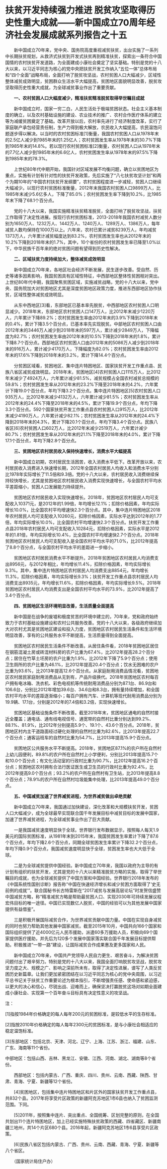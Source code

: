 # 扶贫开发持续强力推进 脱贫攻坚取得历史性重大成就——新中国成立70周年经济社会发展成就系列报告之十五

　　新中国成立70年来，党中央、国务院高度重视减贫扶贫，出台实施了一系列中长期扶贫规划，从救济式扶贫到开发式扶贫再到精准扶贫，探索出一条符合中国国情的农村扶贫开发道路，为全面建成小康社会奠定了坚实基础。特别是党的十八大以来，以习近平同志为核心的党中央把扶贫开发工作纳入“五位一体”总体布局和“四个全面”战略布局，全面打响了脱贫攻坚战，农村贫困人口大幅减少，区域性整体减贫成效明显，贫困群众生活水平大幅提高，贫困地区面貌明显改善，脱贫攻坚取得历史性重大成就，为全球减贫事业作出了重要贡献。

　　**一、农村贫困人口大幅度减少，精准扶贫精准脱贫取得举世瞩目成就**

　　新中国成立时，国家一穷二白，人民生活处于极端贫困状态。社会主义基本制度的确立，以及农村基础设施的建设、农业技术的推广、农村合作医疗体系的建立等为减缓贫困奠定了基础。改革开放以后，农村率先进行了经济制度改革，实行了家庭联产承包经营责任制，生产力得到极大解放，农民收入大幅提高，农民温饱问题逐步得以解决。以当时的农村贫困标准\[1\]衡量，我国农村贫困人口从1978年末的2.5亿人减少到1985年末的1.25亿人；农村贫困发生率从1978年末的30.7%下降到1985年末的14.8%。若以现行农村贫困标准\[2\]衡量，农村贫困人口从1978年末的7.7亿人减少到1985年末的6.6亿人，农村贫困发生率从1978年末的97.5%下降到1985年末的78.3%。

　　上世纪80年代中期开始，我国针对区域发展不均衡问题，确立以贫困地区为重点，实施有计划有针对性的扶贫开发政策，先后实施了“八七扶贫攻坚计划”和两个为期10年的“中国农村扶贫开发纲要”，农村贫困程度进一步减轻，贫困人口继续大幅减少。以现行农村贫困标准衡量，2012年末我国农村贫困人口9899万人，比1985年末减少5.6亿多人，下降了85.0%；农村贫困发生率下降到10.2%，比1985年末下降了68.1个百分点。

　　党的十八大以来，我国实施精准扶贫精准脱贫，全面打响了脱贫攻坚战，扶贫工作取得了决定性进展。按现行农村贫困标准，2013-2018年我国农村减贫人数分别为1650万人、1232万人、1442万人、1240万人、1289万人、1386万人，每年减贫人数均保持在1000万以上。六年来，农村已累计减贫8239万人，年均减贫1373万人，六年累计减贫幅度达到83.2%，农村贫困发生率也从2012年末的10.2%下降到2018年末的1.7%，其中，10个省份的农村贫困发生率已降至1.0%以下，中华民族千百年来的绝对贫困问题有望得到历史性解决。

　　**二、区域扶贫力度持续加大，整体减贫成效明显**

　　新中国成立70年来，各地区社会经济不断发展，民生逐步改善。受自然、历史等诸多因素影响，我国贫困具有区域性特征，中西部地区整体性贫困相对突出。上世纪80年代中期，我国聚焦贫困区域，实施减贫战略，党的十八大以来，党中央、国务院加大对贫困地区尤其是深度贫困地区政策力度，推进东西部地区协作扶贫，区域性整体减贫成效明显。

　　从东中西地区\[3\]看，东部地区已基本率先脱贫，中西部地区农村贫困人口明显减少。2018年末，东部地区农村贫困人口147万人，比2012年末减少1220万人，六年累计下降89.2%；农村贫困发生率由2012年末的3.9%下降到2018年末的0.4%，累计下降3.5个百分点，已基本率先实现脱贫。中部地区农村贫困人口由2012年末的3446万人减少到2018年末的597万人，累计减少2849万人，下降幅度为82.7%；农村贫困发生率由2012年末的10.5%下降到2018年末的1.8%，累计下降8.7个百分点。西部地区农村贫困人口由2012年末的5086万人减少到2018年末的916万人，累计减少4170万人，下降幅度为82.0%；农村贫困发生率由2012年末的17.6%下降到2018年末的3.2%，累计下降14.4个百分点。

　　分贫困区域看，贫困地区、集中连片特困地区、国家扶贫开发工作重点县、民族八省区减贫成效明显。2018年末，贫困地区\[4\]农村贫困人口1115万人，比2012年末减少了4924万人，六年累计减少81.5%，减贫规模占全国农村减贫总规模的59.8%；农村贫困发生率从2012年末的23.2%下降至2018年末的4.2%，六年累计下降19.0个百分点，年均下降3.2个百分点。集中连片特困地区\[5\]农村贫困人口935万人，比2012年末减少4132万人，六年累计减少81.5%；农村贫困发生率从2012年末的24.4%下降至2018年末的4.5%，累计下降19.9个百分点，年均下降3.3个百分点。592个国家扶贫开发工作重点县农村贫困人口915万人，比2012年末减少4190万人，六年累计减少82.1%；农村贫困发生率从2012年末的24.4%下降到2018年末的4.3%，累计下降20.1个百分点，年均下降3.4个百分点。民族八省区\[6\]农村贫困人口602万人，比2012年末减少2519万人，六年累计减少80.7%；农村贫困发生率从2012年末的21.1%下降至2018年末的4.0%，累计下降17.1个百分点，年均下降2.8个百分点。

　　**三、贫困地区农村居民收入保持快速增长，消费水平大幅提高**

　　新中国成立初期，农村居民生活困苦，收入消费水平低下。改革开放以来，农村居民收入消费进入快速增长期，2012年全国农村居民人均收入和消费水平分别比1978年实际增长了11.5倍和9.3倍。党的十八大以来，农村居民收入消费继续保持较快增长，尤其是贫困地区农村居民收入消费实现快速增长，与全国农村平均水平差距缩小，贫困人口发展能力持续提升。

　　贫困地区农村居民收入实现快速增长。2018年，贫困地区农村居民人均可支配收入10371元，是2012年的1.99倍，年均增长12.1%；扣除价格因素，年均实际增长10.0%，比全国农村平均增速快2.3个百分点。其中，集中连片特困地区2018年农村居民人均可支配收入10260元，扣除价格因素，实际水平达到2012年的1.77倍，年均实际增长10.0%，比全国农村平均增速快2.3个百分点。扶贫开发工作重点县2018年农村居民人均可支配收入10284元，扣除价格因素，实际水平是2012年的1.81倍，年均实际增长10.4%，比全国农村平均增速快2.7个百分点。2018年贫困地区农村居民人均可支配收入是全国农村平均水平的71.0%，比2012年提高了8.8个百分点，与全国农村平均水平的差距进一步缩小。

　　贫困地区农村居民消费水平不断提升。2018年贫困地区农村居民人均消费支出8956元，与2012年相比，年均增长11.4%，扣除价格因素，年均实际增长9.3%。其中，集中连片特困地区农村居民人均消费支出8854元，年均增长11.3%，扣除价格因素，年均实际增长9.3%；扶贫开发工作重点县农村居民人均消费支出8935元，年均增长11.6%，扣除价格因素，年均实际增长9.5%。2018年贫困地区农村居民人均消费支出是全国农村平均水平的73.9%，比2012年提高了3.4个百分点。

　　**四、贫困地区生活环境明显改善，生活质量全面提高**

　　新中国是在战争的废墟和极度贫苦的环境中建立的，70年来，党和政府始终致力于农村基础设施建设和农村公共服务改善。党的十八大以来，各级政府继续加大对农村尤其是贫困地区建设和投入力度，贫困地区农村居民生活条件和生活环境明显改善，享有的公共服务水平不断提高，生活质量得到全面提高。

　　贫困地区农村居民生活条件不断改善。从居住条件看，2018年贫困地区居住在钢筋混凝土房或砖混材料房的农户比重为67.4%，比2012年提高28.2个百分点；居住在竹草土坯房的农户比重为1.9%，比2012年下降了5.9个百分点；使用卫生厕所的农户比重为46.1%，比2012年提高20.4个百分点；饮水无困难的农户比重为93.6%，比2013年提高12.6个百分点。从家庭耐用消费品情况看，贫困地区农村居民家庭耐用消费品从无到有，产品升级换代。2018年贫困地区农村每百户拥有电冰箱、洗衣机、彩色电视机等传统耐用消费品分别为87.1台、86.9台和106.6台，分别比2012年增加39.6台、34.6台和8.3台，拥有量持续增加，和全国农村平均水平的差距逐渐缩小；每百户拥有汽车、计算机等现代耐用消费品分别为19.9辆、17.1台，分别是2012年的7.4倍和3.2倍，实现快速增长。

　　贫困地区基础设施条件不断改善。截至2018年末，贫困地区通电的自然村接近全覆盖；通电话、通有线电视信号、通宽带的自然村比重分别达到99.2%、88.1%、81.9%，比2012年分别提高5.9个、19.1个、43.6个百分点。2018年，贫困地区村内主干道路面经过硬化处理的自然村比重为82.6%，比2013年提高22.7个百分点；通客运班车的自然村比重为54.7%，比2013年提高15.9个百分点。

　　贫困地区公共服务水平不断提高。2018年，贫困地区87.1%的农户所在自然村上幼儿园便利，89.8%的农户所在自然村上小学便利，分别比2013年提高15.7个和10.0个百分点；有文化活动室的行政村比重为90.7%，比2012年提高16.2个百分点；贫困地区农村拥有合法行医证医生或卫生员的行政村比重为92.4%，比2012年提高9.0个百分点；93.2%的农户所在自然村有卫生站，比2013年提高8.8个百分点；78.9%的农户所在自然村垃圾能集中处理，比2013年提高49.0个百分点。

　　**五、中国减贫加速了世界减贫进程，为世界减贫做出卓绝贡献**

　　新中国成立70年来，我国通过加快建设，深化改革和大规模扶贫开发，贫困人口大幅减少，成为全球最早实现联合国千年发展目标中减贫目标的发展中国家，加速了世界减贫进程，为全球减贫事业作出了巨大贡献。

　　一是我国减贫速度明显快于全球。世界银行发布数据显示，按照每人每天1.9美元的国际贫困标准，从1981年末到2015年末，我国贫困发生率累计下降了87.6个百分点，年均下降2.6个百分点，同期全球贫困发生率累计下降32.2个百分点，年均下降0.9个百分点，我国减贫速度明显快于全球，贫困发生率也大大低于全球。

　　二是为全球减贫提供中国经验。新中国成立70年来，我国以政府为主导的有计划有组织的扶贫开发，尤其是党的十八大以来精准脱贫方略的实施，取得了举世瞩目的成就，也为全球减贫提供了中国方案和中国经验。世界银行2018年发布的《中国系统性国别诊断》报告称“中国在快速经济增长和减少贫困方面取得了‘史无前例的成就’”。联合国秘书长古特雷斯在“2017减贫与发展高层论坛”时发贺信盛赞中国减贫方略，称“精准减贫方略是帮助最贫困人口、实现2030年可持续发展议程宏伟目标的唯一途径。中国已实现数亿人脱贫，中国的经验可以为其他发展中国家提供有益借鉴”。

　　三是积极开展国际减贫合作，为世界减贫贡献中国力量。中国在实现自身减贫的同时也努力帮助其他发展中国家减贫。截至2015年10月，中国共向166个国家和国际组织提供了近4000亿元人民币援助，派遣60多万援助人员，积极向69个国家提供医疗援助，并先后为120多个发展中国家落实联合国千年发展目标提供帮助。积极推进“一带一路”建设，让国际减贫合作成果惠及更多国家和人民。

　　新中国成立70年来，中国共产党领导人民自力更生、艰苦奋斗，为解决贫困问题付出了艰辛努力。特别是党的十八大以来，我国全面打响脱贫攻坚战，脱贫攻坚力度之大、规模之广、影响之深前所未有，取得了决定性进展，谱写了人类反贫困历史新篇章。让我们更加紧密团结在以习近平同志为核心的党中央周围，以习近平总书记关于扶贫工作重要论述为根本指引，不断增强责任感、使命感和紧迫感，以更大的决心和信心，尽锐出战、迎难而上，确保坚决打赢脱贫这场对如期全面建成小康社会、实现第一个百年奋斗目标具有决定性意义的攻坚战。

注：

\[1\]指按1984年价格确定的每人每年200元的贫困标准，是较低水平的生存标准。

\[2\]指按2010年价格确定的每人每年2300元的贫困标准，是与小康社会相适应的稳定温饱标准。

\[3\]东部地区：包括北京、天津、河北、辽宁、上海、江苏、浙江、福建、山东、广东、海南等11个省份。

中部地区：包括山西、吉林、黑龙江、安徽、江西、河南、湖北、湖南等8个省份。

　　西部地区：包括内蒙古、广西、重庆、四川、贵州、云南、西藏、陕西、甘肃、青海、宁夏、新疆等12个省份。

　　\[4\]贫困地区，包括集中连片特困地区和片区外的国家扶贫开发工作重点县，共832个县。2017年将享受片区政策的新疆阿克苏地区1市6县也纳入了贫困监测范围。下同。

　　\[5\]2011年，按照集中连片、突出重点、全国统筹、区划完整的原则，在全国共划出11个连片特困地区，加上已经实施特殊扶贫政策的西藏、四省藏区、新疆南疆三地州，共14个片区680个县。2016年起，新疆阿克苏地区1市6县享受片区政策。

　　\[6\]民族八省区包括内蒙古、广西、贵州、云南、西藏、青海、宁夏、新疆等八个省区。

　　（国家统计局住户办）